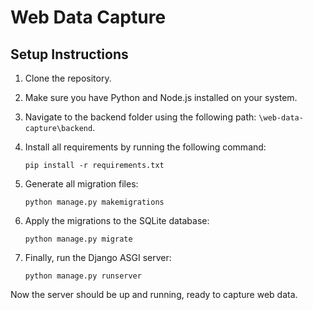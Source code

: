 # Web Data Capture

## Setup Instructions

1. Clone the repository.
2. Make sure you have Python and Node.js installed on your system.
3. Navigate to the backend folder using the following path: `\web-data-capture\backend`.
4. Install all requirements by running the following command:
   
    ```
    pip install -r requirements.txt
    ```
6. Generate all migration files:
   
    ```
    python manage.py makemigrations
    ```
8. Apply the migrations to the SQLite database:
   
    ```
    python manage.py migrate
    ```
10. Finally, run the Django ASGI server:
    
    ```
    python manage.py runserver
    ```

Now the server should be up and running, ready to capture web data.
